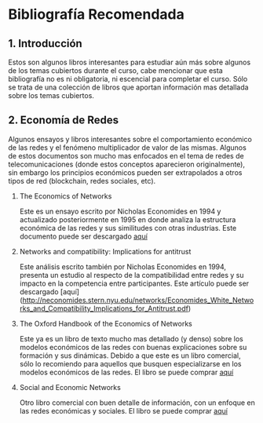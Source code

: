 # Bibliografía Recomendada
## 1. Introducción
Estos son algunos libros interesantes para estudiar aún más sobre algunos de los temas cubiertos durante el curso, cabe mencionar que esta bibliografía no es ni obligatoria, ni escencial para completar el curso. Sólo se trata de una colección de libros que aportan información mas detallada sobre los temas cubiertos.

## 2. Economía de Redes
Algunos ensayos y libros interesantes sobre el comportamiento económico de las redes y el fenómeno multiplicador de valor de las mismas. Algunos de estos documentos son mucho mas enfocados en el tema de redes de telecomunicaciones (donde estos conceptos aparecieron originalmente), sin embargo los principios económicos pueden ser extrapolados a otros tipos de red (blockchain, redes sociales, etc).

1. The Economics of Networks

   Este es un ensayo escrito por Nicholas Economides en 1994 y actualizado posteriormente en 1995 en donde analiza la estructura económica de las redes y sus similitudes con otras industrias. Este documento puede ser descargado [aquí](https://ibm.box.com/s/ncireyiaiy3iz6d3fwvqxf3otvqdxv3g)

2. Networks and compatibility:  Implications for antitrust

   Este análisis escrito también por Nicholas Economides en 1994, presenta un estudio al respecto de la compatibilidad entre redes y su impacto en la competencia entre participantes. Este artículo puede ser descargado [aquí] (http://neconomides.stern.nyu.edu/networks/Economides_White_Networks_and_Compatibility_Implications_for_Antitrust.pdf)

3. The Oxford Handbook of the Economics of Networks

   Este ya es un libro de texto mucho mas detallado (y denso) sobre los modelos económicos de las redes con buenas explicaciones sobre su formación y sus dinámicas. Debido a que este es un libro comercial, sólo lo recomiendo para aquellos que busquen especializarse en los modelos económicos de las redes. El libro se puede comprar [aquí](https://amzn.to/2La813K)

4. Social and Economic Networks

   Otro libro comercial con buen detalle de información, con un enfoque en las redes económicas y sociales. El libro se puede comprar [aquí](https://amzn.to/2P1Hjvk)